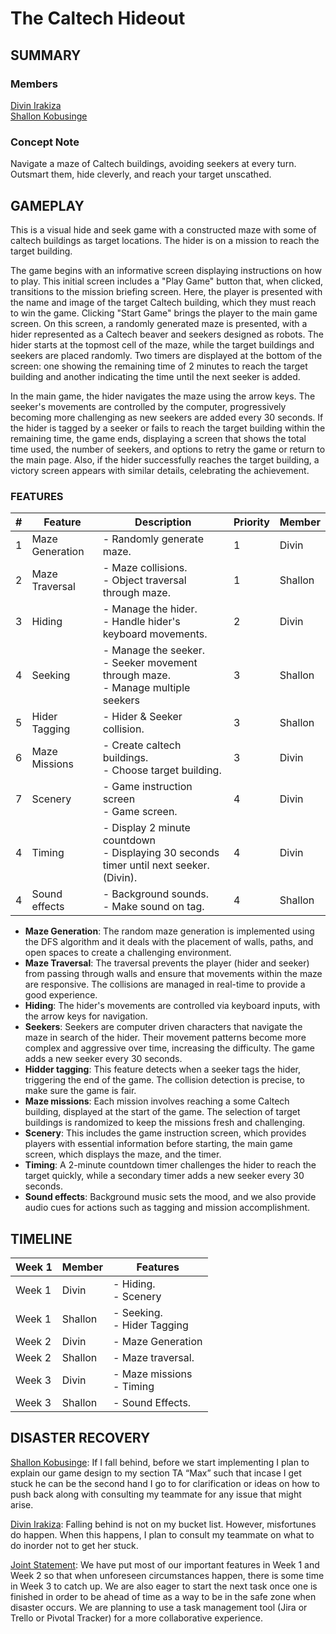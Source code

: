
# The Caltech Hideout
## SUMMARY


### Members

[Divin Irakiza](https://gitlab.caltech.edu/dirakiza)  <br>[Shallon Kobusinge](https://gitlab.caltech.edu/skobusin)

  

### Concept Note

Navigate a maze of Caltech buildings, avoiding seekers at every turn. Outsmart them, hide cleverly, and reach your target unscathed.

  
  

## GAMEPLAY
This is a visual hide and seek game with a constructed maze with some of caltech buildings as target locations. The hider is on a mission to reach the target building.

The game begins with an informative screen displaying  instructions on how to play. This initial screen includes a "Play Game" button that, when clicked, transitions to the mission briefing screen. Here, the player is presented with the name and image of the target Caltech building, which they must reach to win the game. Clicking "Start Game" brings the player to the main game screen. On this screen, a randomly generated maze is presented, with a hider represented as a Caltech beaver and seekers designed as robots. The hider starts at the topmost cell of the maze, while the target buildings and seekers are placed randomly. Two timers are displayed at the bottom of the screen: one showing the remaining time of 2 minutes to reach the target building and another indicating the time until the next seeker is added.

In the main game, the hider navigates the maze using the arrow keys. The seeker's movements are controlled by the computer, progressively becoming more challenging as new seekers are added every 30 seconds. If the hider is tagged by a seeker or fails to reach the target building within the remaining time, the game ends, displaying a screen that shows the total time used, the number of seekers, and options to retry the game or return to the main page. Also, if the hider successfully reaches the target building, a victory screen appears with similar details, celebrating the achievement. 

### FEATURES

| #      | Feature | Description | Priority | Member |
| ----------- | ----------- |   ----------- |   ----------- |   ----------- | 
| 1      | Maze Generation        | - Randomly generate maze. <br> | 1 | Divin |
| 2| Maze Traversal  | - Maze collisions.  <br> - Object traversal through maze.| 1 | Shallon | 
|3 | Hiding| - Manage the hider. <br> - Handle hider's keyboard movements.  | 2 | Divin  |
|4 | Seeking| - Manage the seeker. <br> - Seeker movement through maze. <br> - Manage multiple seekers | 3 | Shallon  |
|5 | Hider Tagging | - Hider & Seeker collision. <br> | 3 | Shallon  
|6 | Maze Missions | - Create caltech buildings. <br>- Choose target building.| 3 | Divin |
|7 | Scenery | - Game instruction screen <br> - Game screen. | 4 | Divin  |
|4 | Timing | - Display 2 minute countdown <br> - Displaying 30 seconds timer until next seeker. (Divin). | 4 | Divin  |
|4 | Sound effects | - Background sounds. <br> - Make sound on tag. | 4 | Shallon  |

- **Maze Generation**: The random maze generation is implemented using the DFS algorithm and it deals with the placement of walls, paths, and open spaces to create a challenging environment.  <br>
- **Maze Traversal**: The traversal prevents the player (hider and seeker) from passing through walls and ensure that movements within the maze are responsive. The collisions are managed in real-time to provide a good experience. <br>
- **Hiding**: The hider's movements are controlled via keyboard inputs, with the arrow keys for navigation. <br>
- **Seekers**: Seekers are computer driven characters that navigate the maze in search of the hider. Their movement patterns become more complex and aggressive over time, increasing the difficulty. The game adds a new seeker every 30 seconds.<br>
- **Hidder tagging**: This feature detects when a seeker tags the hider, triggering the end of the game. The collision detection is precise, to make sure the game is fair. <br>
- **Maze missions**: Each mission involves reaching a some Caltech building, displayed at the start of the game. The selection of target buildings is randomized to keep the missions fresh and challenging. <br>
- **Scenery**: This includes the game instruction screen, which provides players with essential information before starting, the main game screen, which displays the maze, and the timer.<br>
- **Timing**: A 2-minute countdown timer challenges the hider to reach the target quickly, while a secondary timer adds a new seeker every 30 seconds. <br>
- **Sound effects**: Background music sets the mood, and we also provide audio cues for actions such as tagging and mission accomplishment. <br>
  
## TIMELINE
| Week 1 | Member |  Features | 
| ------ | ----- | ------ | 
| Week 1      |  Divin |  - Hiding. <br> - Scenery |
| Week 1      |  Shallon |  - Seeking. <br> - Hider Tagging |
| Week 2      |  Divin |  - Maze Generation |
| Week 2      |  Shallon |  - Maze traversal. |
| Week 3      |  Divin |  - Maze missions <br> - Timing |
| Week 3      |  Shallon | - Sound Effects. |

  

## DISASTER RECOVERY

<u>Shallon Kobusinge</u>: If I fall behind, before we start implementing I plan to explain our game design to my section TA “Max” such that incase I get stuck he can be the second hand I go to for clarification or ideas on how to push back along with consulting my teammate for any issue that might arise.

  

<u>Divin Irakiza</u>: Falling behind is not on my bucket list. However, misfortunes do happen. When this happens, I plan to consult my teammate on what to do inorder not to get her stuck.

  

<u>Joint Statement</u>: We have put most of our important features in Week 1 and Week 2 so that when unforeseen circumstances happen, there is some time in Week 3 to catch up. We are also eager to start the next task once one is finished in order to be ahead of time as a way to be in the safe zone when disaster occurs. We are planning to use a task management tool (Jira or Trello or Pivotal Tracker) for a more collaborative experience.

